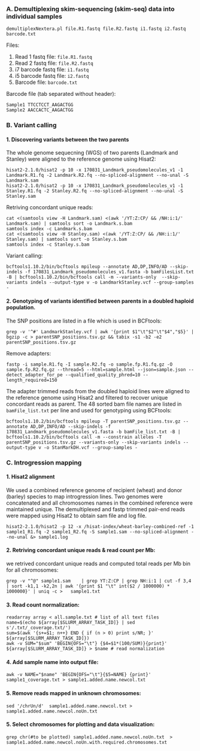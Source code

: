 ### A. Demultiplexing skim-sequencing (skim-seq) data into individual samples

```
demultiplexNextera.pl file.R1.fastq file.R2.fastq i1.fastq i2.fastq barcode.txt
```

Files:
1. Read 1 fastq file: `file.R1.fastq`
2. Read 2 fastq file: `file.R2.fastq` 
3. i7 barcode fastq file: `i1.fastq`
4. i5 barcode fastq file: `i2.fastq` 
5. Barcode file: `barcode.txt`

Barcode file (tab separated without header):

```
Sample1 TTCCTCCT_AAGACTGG
Sample2 AACCACTC_AAGACTGG
```

### B. Variant calling
#### 1. Discovering variants between the two parents

The whole genome sequecning (WGS) of two parents (Landmark and Stanley) were aligned to the reference genome using Hisat2:
```
hisat2-2.1.0/hisat2 -p 10 -x 170831_Landmark_pseudomolecules_v1 -1 Landmark.R1.fq -2 Landmark.R2.fq --no-spliced-alignment --no-unal -S Landmark.sam
hisat2-2.1.0/hisat2 -p 10 -x 170831_Landmark_pseudomolecules_v1 -1 Stanley.R1.fq -2 Stanley.R2.fq --no-spliced-alignment --no-unal -S Stanley.sam
```

Retriving concordant unique reads:
```
cat <(samtools view -H Landmark.sam) <(awk '/YT:Z:CP/ && /NH:i:1/' Landmark.sam) | samtools sort -o Landmark.s.bam
samtools index -c Landmark.s.bam
cat <(samtools view -H Stanley.sam) <(awk '/YT:Z:CP/ && /NH:i:1/' Stanley.sam) | samtools sort -o Stanley.s.bam
samtools index -c Stanley.s.bam
```

Variant calling:
```
bcftools1.10.2/bin/bcftools mpileup --annotate AD,DP,INFO/AD --skip-indels -f 170831_Landmark_pseudomolecules_v1.fasta -b bamFilesList.txt -B | bcftools1.10.2/bin/bcftools call -m --variants-only  --skip-variants indels --output-type v -o LandmarkStanley.vcf --group-samples -
```

#### 2. Genotyping of variants identified between parents in a doubled haploid population.

The SNP positions are listed in a file which is used in BCFtools:
```
grep -v '^#' LandmarkStanley.vcf | awk '{print $1"\t"$2"\t"$4","$5}' | bgzip -c > parentSNP_positions.tsv.gz && tabix -s1 -b2 -e2 parentSNP_positions.tsv.gz
```

Remove adapters:
```
fastp -i sample.R1.fq -I sample.R2.fq -o sample.fp.R1.fq.gz -O sample.fp.R2.fq.gz --thread=5 --html=sample.html --json=sample.json --detect_adapter_for_pe --qualified_quality_phred=10 --length_required=150
```

The adapter trimmed reads from the doubled haploid lines were aligned to the reference genome using Hisat2 and filtered to recover unique concordant reads as parent. The 48 sorted bam file names are listed in `bamFile_list.txt` per line and used for genotyping using BCFtools:
```
bcftools1.10.2/bin/bcftools mpileup -T parentSNP_positions.tsv.gz --annotate AD,DP,INFO/AD --skip-indels -f 170831_Landmark_pseudomolecules_v1.fasta -b bamFile_list.txt -B | bcftools1.10.2/bin/bcftools call -m --constrain alleles -T parentSNP_positions.tsv.gz --variants-only --skip-variants indels --output-type v -o StanMarkDH.vcf --group-samples -
```
### C. Introgression mapping
#### 1. Hisat2 alignment
We used a combined reference genome of recipient (wheat) and donor (barley) species to map introgression lines. Two genomes were concatenated and all chromosomes names in the combined reference were maintained unique. The demultiplexed and fastp trimmed pair-end reads were mapped using Hisat2 to obtain sam file and log file.

```
hisat2-2.1.0/hisat2 -p 12 -x /hisat-index/wheat-barley-combined-ref -1 sample1_R1.fq -2 sample1_R2.fq -S sample1.sam --no-spliced-alignment --no-unal &> sample1.log
```

#### 2. Retriving concordant unique reads & read count per Mb: 
we retrived concordant unique reads and computed total reads per Mb bin for all chromosomes: 

```
grep -v "^@" sample1.sam	| grep YT:Z:CP | grep NH:i:1 | cut -f 3,4 | sort -k1,1 -k2,2n | awk '{print $1 "\t" int($2 / 1000000) * 1000000}' | uniq -c >	sample1.txt

```
#### 3. Read count normalization:

```
readarray array < all.sample.txt # list of all text files 
name=$(echo ${array[$SLURM_ARRAY_TASK_ID]} | sed s'/.txt/_coverage.txt/')
sum=$(awk '{s+=$1; n++} END { if (n > 0) print s/NR; }' ${array[$SLURM_ARRAY_TASK_ID]})
awk -v SUM="$sum" 'BEGIN{OFS="\t"} {$4=$1*(100/SUM)}{print}' ${array[$SLURM_ARRAY_TASK_ID]} > $name # read normalization

```
#### 4. Add sample name into output file:

```
awk -v NAME="$name" 'BEGIN{OFS="\t"}{$5=NAME} {print}' sample1_coverage.txt > sample1.added.name.newcol.txt

```
#### 5. Remove reads mapped in unknown chromosomes:

```
sed '/chrUn/d'  sample1.added.name.newcol.txt > sample1.added.name.newcol.noUn.txt

```
#### 5. Select chromosomes for plotting and data visualization:

```
grep chr(#to be plotted) sample1.added.name.newcol.noUn.txt  > sample1.added.name.newcol.noUn.with.required.chromosomes.txt
